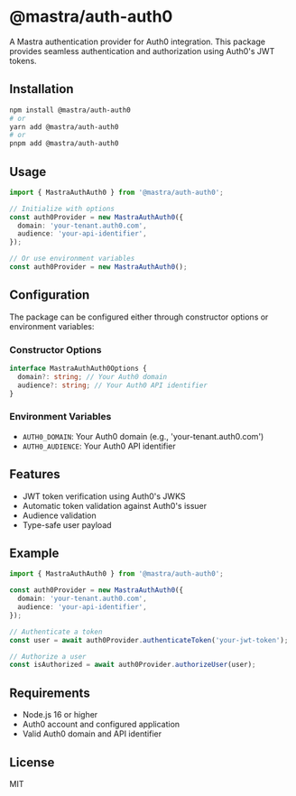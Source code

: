 # @mastra/auth-auth0

A Mastra authentication provider for Auth0 integration. This package provides seamless authentication and authorization using Auth0's JWT tokens.

## Installation

```bash
npm install @mastra/auth-auth0
# or
yarn add @mastra/auth-auth0
# or
pnpm add @mastra/auth-auth0
```

## Usage

```typescript
import { MastraAuthAuth0 } from '@mastra/auth-auth0';

// Initialize with options
const auth0Provider = new MastraAuthAuth0({
  domain: 'your-tenant.auth0.com',
  audience: 'your-api-identifier',
});

// Or use environment variables
const auth0Provider = new MastraAuthAuth0();
```

## Configuration

The package can be configured either through constructor options or environment variables:

### Constructor Options

```typescript
interface MastraAuthAuth0Options {
  domain?: string; // Your Auth0 domain
  audience?: string; // Your Auth0 API identifier
}
```

### Environment Variables

- `AUTH0_DOMAIN`: Your Auth0 domain (e.g., 'your-tenant.auth0.com')
- `AUTH0_AUDIENCE`: Your Auth0 API identifier

## Features

- JWT token verification using Auth0's JWKS
- Automatic token validation against Auth0's issuer
- Audience validation
- Type-safe user payload

## Example

```typescript
import { MastraAuthAuth0 } from '@mastra/auth-auth0';

const auth0Provider = new MastraAuthAuth0({
  domain: 'your-tenant.auth0.com',
  audience: 'your-api-identifier',
});

// Authenticate a token
const user = await auth0Provider.authenticateToken('your-jwt-token');

// Authorize a user
const isAuthorized = await auth0Provider.authorizeUser(user);
```

## Requirements

- Node.js 16 or higher
- Auth0 account and configured application
- Valid Auth0 domain and API identifier

## License

MIT
